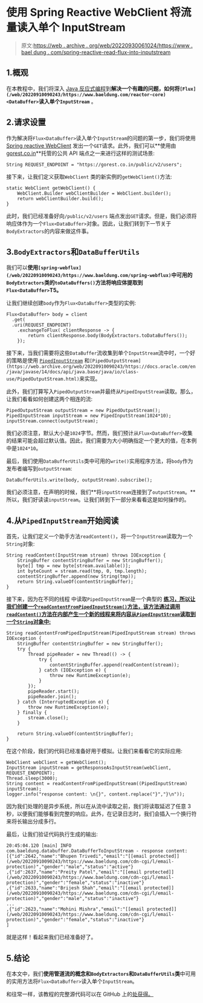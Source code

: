# 使用 Spring Reactive WebClient 将流量读入单个 InputStream

> 原文:[https://web . archive . org/web/20220930061024/https://www . bael dung . com/spring-reactive-read-flux-into-inputstream](https://web.archive.org/web/20220930061024/https://www.baeldung.com/spring-reactive-read-flux-into-inputstream)

## 1.概观

在本教程中，我们将深入 [Java 反应式编程](/web/20220910090243/https://www.baeldung.com/spring-reactive-guide)到**解决一个有趣的问题，如何将`[Flux](/web/20220910090243/https://www.baeldung.com/reactor-core)<DataBuffer>`读入单个`InputStream`** 。

## 2.请求设置

作为解决将`Flux<DataBuffer>`读入单个`InputStream`的问题的第一步，我们将使用 [Spring reactive WebClient](/web/20220910090243/https://www.baeldung.com/spring-5-webclient) 发出一个`GET`请求。此外，我们可以**使用由[gorest.co.in](https://web.archive.org/web/20220910090243/https://gorest.co.in/)**托管的公共 API 端点之一来进行这样的测试场景:

```
String REQUEST_ENDPOINT = "https://gorest.co.in/public/v2/users"; 
```

接下来，让我们定义获取`WebClient` 类的新实例的`getWebClient()`方法:

```
static WebClient getWebClient() {
    WebClient.Builder webClientBuilder = WebClient.builder();
    return webClientBuilder.build();
}
```

此时，我们已经准备好向`/public/v2/users` 端点发出`GET`请求。但是，我们必须将响应体作为一个`Flux<DataBuffer>`对象。因此，让我们转到下一节关于`BodyExtractors`的内容来做这件事。

## 3.`BodyExtractors`和`DataBufferUtils`

我们可以**使用`[spring-webflux](/web/20220910090243/https://www.baeldung.com/spring-webflux)`中可用的`BodyExtractors`类的`toDataBuffers()`方法将响应体提取到`Flux<DataBuffer>`T5。**

让我们继续创建`body`作为`Flux<DataBuffer>`类型的实例:

```
Flux<DataBuffer> body = client
  .get(
  .uri(REQUEST_ENDPOINT)
    .exchangeToFlux( clientResponse -> {
        return clientResponse.body(BodyExtractors.toDataBuffers());
    });
```

接下来，当我们需要将这些`DataBuffer`流收集到单个`InputStream`流中时，一个好的策略是使用 [`PipedInputStream`](https://web.archive.org/web/20220910090243/https://docs.oracle.com/en/java/javase/14/docs/api/java.base/java/io/class-use/PipedInputStream.html) 和`[PipedOutputStream](https://web.archive.org/web/20220910090243/https://docs.oracle.com/en/java/javase/14/docs/api/java.base/java/io/class-use/PipedOutputStream.html)`来实现。

此外，我们打算写入`PipedOutputStream`并最终从`PipedInputStream`读取。那么，让我们看看如何创建这两个相连的流:

```
PipedOutputStream outputStream = new PipedOutputStream();
PipedInputStream inputStream = new PipedInputStream(1024*10);
inputStream.connect(outputStream);
```

我们必须注意，默认大小是`1024`字节。然而，我们预计从`Flux<DataBuffer>`收集的结果可能会超过默认值。因此，我们需要为大小明确指定一个更大的值，在本例中是`1024*10`。

最后，我们使用`DataBufferUtils`类中可用的`write()`实用程序方法，将`body`作为发布者编写到`outputStream`:

```
DataBufferUtils.write(body, outputStream).subscribe();
```

我们必须注意，在声明的时候，我们**将`inputStream`连接到了`outputStream`。**所以，我们好读读`inputStream`。让我们转到下一部分来看看这是如何操作的。

## 4.从`PipedInputStream`开始阅读

首先，让我们定义一个助手方法`readContent()`，将一个`InputStream`读取为一个`String`对象:

```
String readContent(InputStream stream) throws IOException {
    StringBuffer contentStringBuffer = new StringBuffer();
    byte[] tmp = new byte[stream.available()];
    int byteCount = stream.read(tmp, 0, tmp.length);
    contentStringBuffer.append(new String(tmp));
    return String.valueOf(contentStringBuffer);
}
```

接下来，因为在不同的线程 中读取`PipedInputStream`是一个典型的 [**练习，所以让我们创建一个`readContentFromPipedInputStream()`方法，该方法通过调用`readContent()`方法在内部产生一个新的线程来将内容从`PipedInputStream`读取到一个`String`对象中:**](https://web.archive.org/web/20220910090243/https://docs.oracle.com/en/java/javase/17/docs/api/java.base/java/io/PipedInputStream.html)

```
String readContentFromPipedInputStream(PipedInputStream stream) throws IOException {
    StringBuffer contentStringBuffer = new StringBuffer();
    try {
        Thread pipeReader = new Thread(() -> {
            try {
                contentStringBuffer.append(readContent(stream));
            } catch (IOException e) {
                throw new RuntimeException(e);
            }
        });
        pipeReader.start();
        pipeReader.join();
    } catch (InterruptedException e) {
        throw new RuntimeException(e);
    } finally {
        stream.close();
    }

    return String.valueOf(contentStringBuffer);
}
```

在这个阶段，我们的代码已经准备好用于模拟。让我们来看看它的实际应用:

```
WebClient webClient = getWebClient();
InputStream inputStream = getResponseAsInputStream(webClient, REQUEST_ENDPOINT);
Thread.sleep(3000);
String content = readContentFromPipedInputStream((PipedInputStream) inputStream);
logger.info("response content: \n{}", content.replace("}","}\n"));
```

因为我们处理的是异步系统，所以在从流中读取之前，我们将读取延迟了任意 3 秒，以便我们能够看到完整的响应。此外，在记录日志时，我们会插入一个换行符来将长输出分成多行。

最后，让我们验证代码执行生成的输出:

```
20:45:04.120 [main] INFO com.baeldung.databuffer.DataBufferToInputStream - response content: 
[{"id":2642,"name":"Bhupen Trivedi","email":"[[email protected]](/web/20220910090243/https://www.baeldung.com/cdn-cgi/l/email-protection)","gender":"male","status":"active"}
,{"id":2637,"name":"Preity Patel","email":"[[email protected]](/web/20220910090243/https://www.baeldung.com/cdn-cgi/l/email-protection)","gender":"female","status":"inactive"}
,{"id":2633,"name":"Brijesh Shah","email":"[[email protected]](/web/20220910090243/https://www.baeldung.com/cdn-cgi/l/email-protection)","gender":"male","status":"inactive"}
...
,{"id":2623,"name":"Mohini Mishra","email":"[[email protected]](/web/20220910090243/https://www.baeldung.com/cdn-cgi/l/email-protection)","gender":"female","status":"inactive"}
] 
```

就是这样！看起来我们已经准备好了。

## 5.结论

在本文中，我们**使用管道流的概念和`BodyExtractors`和`DataBufferUtils`类**中可用的实用方法将`Flux<DataBuffer>`读入单个`InputStream`。

和往常一样，该教程的完整源代码可以在 GitHub 上的[处获得。](https://web.archive.org/web/20220910090243/https://github.com/eugenp/tutorials/tree/master/spring-reactive-modules/spring-5-reactive-3)